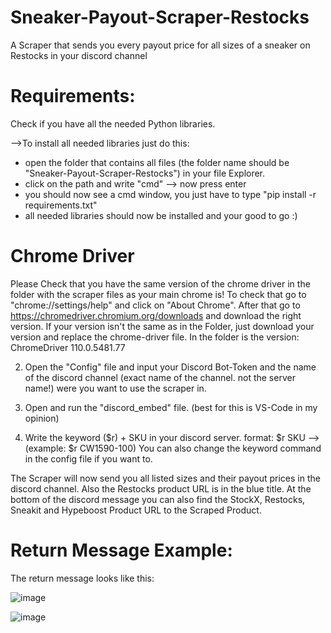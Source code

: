 # Sneaker-Payout-Scraper-Restocks
A Scraper that sends you every payout price for all sizes of a sneaker on Restocks in your discord channel


# Requirements:

Check if you have all the needed Python libraries.

-->To install all needed libraries just do this:
+ open the folder that contains all files (the folder name should be "Sneaker-Payout-Scraper-Restocks") in your file Explorer.
+ click on the path and write "cmd" --> now press enter
+ you should now see a cmd window, you just have to type "pip install -r requirements.txt" 
+ all needed libraries should now be installed and your good to go :)

# Chrome Driver
Please Check that you have the same version of the chrome driver in the folder with the scraper files as your main chrome is!
To check that go to "chrome://settings/help" and click on "About Chrome".
After that go to https://chromedriver.chromium.org/downloads and download the right version.
If your version isn't the same as in the Folder, just download your version and replace the chrome-driver file.
In the folder is the version: ChromeDriver 110.0.5481.77

2. Open the "Config" file and input your Discord Bot-Token and the name of the discord channel (exact name of the channel. not the server name!) were you want to use the scraper in.

3. Open and run the "discord_embed" file. (best for this is VS-Code in my opinion)

4. Write the keyword ($r) + SKU in your discord server.
   format: $r SKU --> (example: $r CW1590-100)
   You can also change the keyword command in the config file if you want to.


The Scraper will now send you all listed sizes and their payout prices in the discord channel.
Also the Restocks product URL is in the blue title.
At the bottom of the discord message you can also find the StockX, Restocks, Sneakit and Hypeboost Product URL to the Scraped Product.

# Return Message Example:
The return message looks like this:


![image](https://user-images.githubusercontent.com/103487648/224491259-c6f97f2b-49a3-4e82-b787-b355ad10670e.png)


![image](https://user-images.githubusercontent.com/103487648/224491299-5de27831-ed1e-48d6-ae17-105ada7f9733.png)

